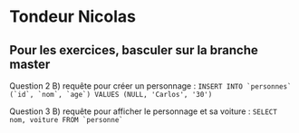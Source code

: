 # Tondeur Nicolas

## Pour les exercices, basculer sur la branche master

Question 2 B)
requête pour créer un personnage : ```INSERT INTO `personnes` (`id`, `nom`, `age`) VALUES (NULL, 'Carlos', '30')```

Question 3 B)
requête pour afficher le personnage et sa voiture : ```SELECT nom, voiture FROM `personne` ```





